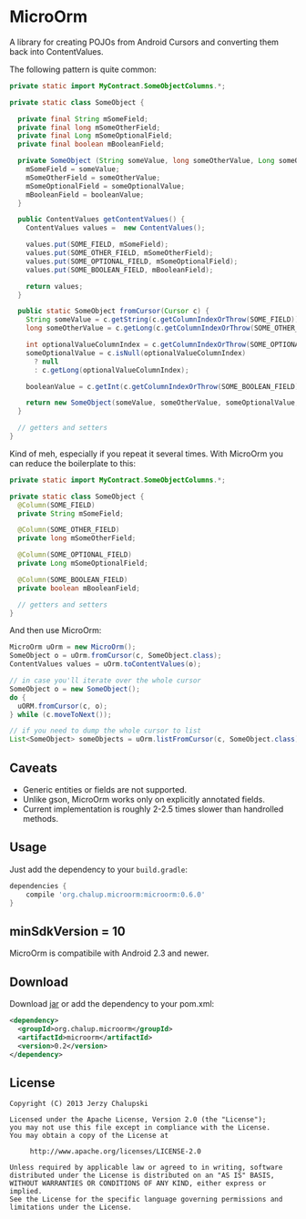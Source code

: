MicroOrm
========

A library for creating POJOs from Android Cursors and converting
them back into ContentValues.

The following pattern is quite common:

```java
private static import MyContract.SomeObjectColumns.*;

private static class SomeObject {

  private final String mSomeField;
  private final long mSomeOtherField;
  private final Long mSomeOptionalField;
  private final boolean mBooleanField;

  private SomeObject (String someValue, long someOtherValue, Long someOptionalValue, boolean booleanValue) {
    mSomeField = someValue;
    mSomeOtherField = someOtherValue;
    mSomeOptionalField = someOptionalValue;
    mBooleanField = booleanValue;
  }

  public ContentValues getContentValues() {
    ContentValues values =  new ContentValues();

    values.put(SOME_FIELD, mSomeField);
    values.put(SOME_OTHER_FIELD, mSomeOtherField);
    values.put(SOME_OPTIONAL_FIELD, mSomeOptionalField);
    values.put(SOME_BOOLEAN_FIELD, mBooleanField);

    return values;
  }

  public static SomeObject fromCursor(Cursor c) {
    String someValue = c.getString(c.getColumnIndexOrThrow(SOME_FIELD));
    long someOtherValue = c.getLong(c.getColumnIndexOrThrow(SOME_OTHER_FIELD));

    int optionalValueColumnIndex = c.getColumnIndexOrThrow(SOME_OPTIONAL_FIELD);
    someOptionalValue = c.isNull(optionalValueColumnIndex)
      ? null
      : c.getLong(optionalValueColumnIndex);

    booleanValue = c.getInt(c.getColumnIndexOrThrow(SOME_BOOLEAN_FIELD)) == 1;

    return new SomeObject(someValue, someOtherValue, someOptionalValue, booleanValue);
  }

  // getters and setters
}
```

Kind of meh, especially if you repeat it several times. With MicroOrm you can
reduce the boilerplate to this:

```java
private static import MyContract.SomeObjectColumns.*;

private static class SomeObject {
  @Column(SOME_FIELD)
  private String mSomeField;

  @Column(SOME_OTHER_FIELD)
  private long mSomeOtherField;

  @Column(SOME_OPTIONAL_FIELD)
  private Long mSomeOptionalField;

  @Column(SOME_BOOLEAN_FIELD)
  private boolean mBooleanField;

  // getters and setters
}
```

And then use MicroOrm:

```java
MicroOrm uOrm = new MicroOrm();
SomeObject o = uOrm.fromCursor(c, SomeObject.class);
ContentValues values = uOrm.toContentValues(o);

// in case you'll iterate over the whole cursor
SomeObject o = new SomeObject();
do {
  uORM.fromCursor(c, o);
} while (c.moveToNext());

// if you need to dump the whole cursor to list
List<SomeObject> someObjects = uOrm.listFromCursor(c, SomeObject.class);
```

Caveats
-------

* Generic entities or fields are not supported.
* Unlike gson, MicroOrm works only on explicitly annotated fields.
* Current implementation is roughly 2-2.5 times slower than handrolled methods.


Usage
-----
Just add the dependency to your `build.gradle`:

```groovy
dependencies {
    compile 'org.chalup.microorm:microorm:0.6.0'
}
```

minSdkVersion = 10
------------------
MicroOrm is compatibile with Android 2.3 and newer.

Download
--------
Download [jar](http://repository.sonatype.org/service/local/artifact/maven/redirect?r=central-proxy&g=org.chalup.microorm&a=microorm&v=LATEST) or add the dependency to your pom.xml:

```xml
<dependency>
  <groupId>org.chalup.microorm</groupId>
  <artifactId>microorm</artifactId>
  <version>0.2</version>
</dependency>
```

License
-------

    Copyright (C) 2013 Jerzy Chalupski

    Licensed under the Apache License, Version 2.0 (the "License");
    you may not use this file except in compliance with the License.
    You may obtain a copy of the License at

         http://www.apache.org/licenses/LICENSE-2.0

    Unless required by applicable law or agreed to in writing, software
    distributed under the License is distributed on an "AS IS" BASIS,
    WITHOUT WARRANTIES OR CONDITIONS OF ANY KIND, either express or implied.
    See the License for the specific language governing permissions and
    limitations under the License.
